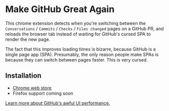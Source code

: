 # Make GitHub Great Again

This chrome extension detects when you're switching between the `Conversations` / `Commits` / `Checks` / `Files changed` pages on a GitHub PR, and reloads the browser tab instead of waiting for GitHub's cursed SPA to render the new page.

The fact that this improves loading times is bizarre, because GitHub is a single page app (SPA). Presumably, the only reason people make SPAs is because they can switch between pages faster. This is very cursed.

## Installation
- [Chrome web store](https://chromewebstore.google.com/detail/make-github-great-again/pblbdbcpfdpmhmcmgjmggdigeakhmend)
- Firefox support coming soon

[Learn more about GitHub's awful UI performance.](https://yoyo-code.com/why-is-github-ui-getting-so-much-slower/)

